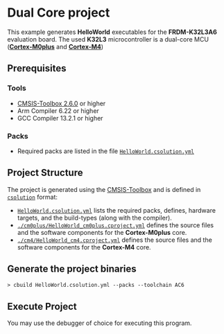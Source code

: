 # Dual Core project

This example generates **HelloWorld** executables for the **FRDM-K32L3A6** evaluation board. The used **K32L3** microcontroller is a dual-core MCU ([**Cortex-M0plus**](https://developer.arm.com/Processors/Cortex-M0-Plus) and [**Cortex-M4**](https://developer.arm.com/Processors/Cortex-M4))

## Prerequisites

### Tools

- [CMSIS-Toolbox 2.6.0](https://github.com/Open-CMSIS-Pack/cmsis-toolbox/releases) or higher
- Arm Compiler 6.22 or higher
- GCC Compiler 13.2.1 or higher

### Packs

- Required packs are listed in the file [`HelloWorld.csolution.yml`](./HelloWorld.csolution.yml)

## Project Structure

The project is generated using the [CMSIS-Toolbox](https://open-cmsis-pack.github.io/cmsis-toolbox/build-overview) and is defined in [`csolution`](https://open-cmsis-pack.github.io/cmsis-toolbox/YML-Input-Format) format:

- [`HelloWorld.csolution.yml`](./HelloWorld.csolution.yml) lists the required packs, defines, hardware targets, and the build-types (along with the compiler).
- [`./cm0plus/HelloWorld_cm0plus.cproject.yml`](./cm0plus/HelloWorld_cm0plus.cproject.yml) defines the source files and the software components for the **Cortex-M0plus** core.
- [`./cm4/HelloWorld_cm4.cproject.yml`](./cm4/HelloWorld_cm4.cproject.yml) defines the source files and the software components for the **Cortex-M4** core.

## Generate the project binaries

```txt
> cbuild HelloWorld.csolution.yml --packs --toolchain AC6
```

## Execute Project

You may use the debugger of choice for executing this program.
